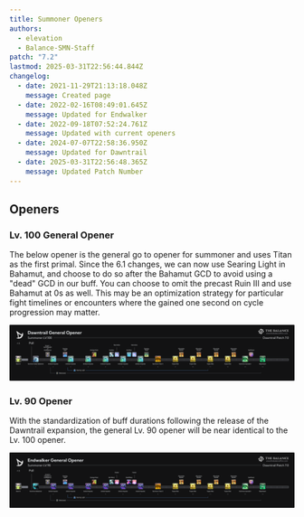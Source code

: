 ```yaml
---
title: Summoner Openers
authors:
  - elevation
  - Balance-SMN-Staff
patch: "7.2"
lastmod: 2025-03-31T22:56:44.844Z
changelog:
  - date: 2021-11-29T21:13:18.048Z
    message: Created page
  - date: 2022-02-16T08:49:01.645Z
    message: Updated for Endwalker
  - date: 2022-09-18T07:52:24.761Z
    message: Updated with current openers
  - date: 2024-07-07T22:58:36.950Z
    message: Updated for Dawntrail
  - date: 2025-03-31T22:56:48.365Z
    message: Updated Patch Number
---
```

## Openers

### Lv. 100 General Opener

The below opener is the general go to opener for summoner and uses Titan as the first primal. Since the 6.1 changes, we can now use Searing Light in Bahamut, and choose to do so after the Bahamut GCD to avoid using a "dead" GCD in our buff. You can choose to omit the precast Ruin III and use Bahamut at 0s as well. This may be an optimization strategy for particular fight timelines or encounters where the gained one second on cycle progression may matter.

![Summoner - Lv. 100 Opener](/img/jobs/smn/summoner-dawntrail-general-opener.png)

### 
### Lv. 90 Opener

With the standardization of buff durations following the release of the Dawntrail expansion, the general Lv. 90 opener will be near identical to the Lv. 100 opener.

![Summoner - Lv. 90 Opener](/img/jobs/smn/summoner-endwalker-general-opener.png)